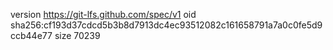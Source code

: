 version https://git-lfs.github.com/spec/v1
oid sha256:cf193d37cdcd5b3b8d7913dc4ec93512082c161658791a7a0c0fe5d9ccb44e77
size 70239
